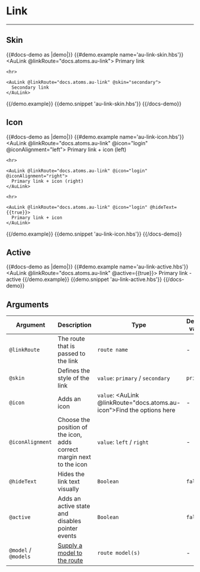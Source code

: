 # Link

---

## Skin

{{#docs-demo as |demo|}}
  {{#demo.example name='au-link-skin.hbs'}}
    <AuLink @linkRoute="docs.atoms.au-link">
      Primary link
    </AuLink>

    <hr>

    <AuLink @linkRoute="docs.atoms.au-link" @skin="secondary">
      Secondary link
    </AuLink>
  {{/demo.example}}
  {{demo.snippet 'au-link-skin.hbs'}}
{{/docs-demo}}

## Icon

{{#docs-demo as |demo|}}
  {{#demo.example name='au-link-icon.hbs'}}
    <AuLink @linkRoute="docs.atoms.au-link" @icon="login" @iconAlignment="left">
      Primary link + icon (left)
    </AuLink>

    <hr>

    <AuLink @linkRoute="docs.atoms.au-link" @icon="login" @iconAlignment="right">
      Primary link + icon (right)
    </AuLink>

    <hr>

    <AuLink @linkRoute="docs.atoms.au-link" @icon="login" @hideText={{true}}>
      Primary link + icon
    </AuLink>
  {{/demo.example}}
  {{demo.snippet 'au-link-icon.hbs'}}
{{/docs-demo}}

## Active

{{#docs-demo as |demo|}}
  {{#demo.example name='au-link-active.hbs'}}
    <AuLink @linkRoute="docs.atoms.au-link" @active={{true}}>
      Primary link - active
    </AuLink>
  {{/demo.example}}
  {{demo.snippet 'au-link-active.hbs'}}
{{/docs-demo}}

## Arguments

| Argument      | Description | Type | Default value |
| ------------- | ----------- | ---- | ------------- |
| `@linkRoute` | The route that is passed to the link  | `route name` | - |
| `@skin` | Defines the style of the link  | `value`: `primary` / `secondary` | `primary` |
| `@icon` | Adds an icon  | `value`: <AuLink @linkRoute="docs.atoms.au-icon">Find the options here</AuLink> | - |
| `@iconAlignment` | Choose the position of the icon, adds correct margin next to the icon | `value`: `left` / `right` | - |
| `@hideText` | Hides the link text visually | `Boolean` | `false` |
| `@active` | Adds an active state and disables pointer events | `Boolean` | `false` |
| `@model` / `@models` | [Supply a model to the route](https://api.emberjs.com/ember/release/classes/Ember.Templates.components/methods/input?anchor=LinkTo#supplying-a-model) | `route model(s)` | - |
